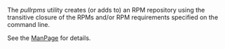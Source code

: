 
The *pullrpms* utility creates (or adds to) an RPM repository using the transitive closure of the RPMs and/or RPM requirements specified on the command line.

See the [ManPage](https://github.com/archiecobbs/pullrpms/wiki/ManPage) for details.

